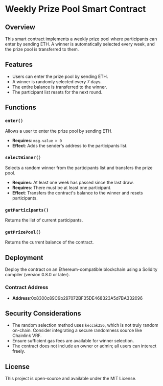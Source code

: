 # Weekly Prize Pool Smart Contract

## Overview
This smart contract implements a weekly prize pool where participants can enter by sending ETH. A winner is automatically selected every week, and the prize pool is transferred to them.

## Features
- Users can enter the prize pool by sending ETH.
- A winner is randomly selected every 7 days.
- The entire balance is transferred to the winner.
- The participant list resets for the next round.

## Functions

### `enter()`
Allows a user to enter the prize pool by sending ETH.
- **Requires**: `msg.value > 0`
- **Effect**: Adds the sender's address to the participants list.

### `selectWinner()`
Selects a random winner from the participants list and transfers the prize pool.
- **Requires**: At least one week has passed since the last draw.
- **Requires**: There must be at least one participant.
- **Effect**: Transfers the contract's balance to the winner and resets participants.

### `getParticipants()`
Returns the list of current participants.

### `getPrizePool()`
Returns the current balance of the contract.

## Deployment
Deploy the contract on an Ethereum-compatible blockchain using a Solidity compiler (version 0.8.0 or later).

### Contract Address
- **Address**:0x8300c89C9b297072BF35DE468323A5d7BA332096
## Security Considerations
- The random selection method uses `keccak256`, which is not truly random on-chain. Consider integrating a secure randomness source like Chainlink VRF.
- Ensure sufficient gas fees are available for winner selection.
- The contract does not include an owner or admin; all users can interact freely.

## License
This project is open-source and available under the MIT License.
